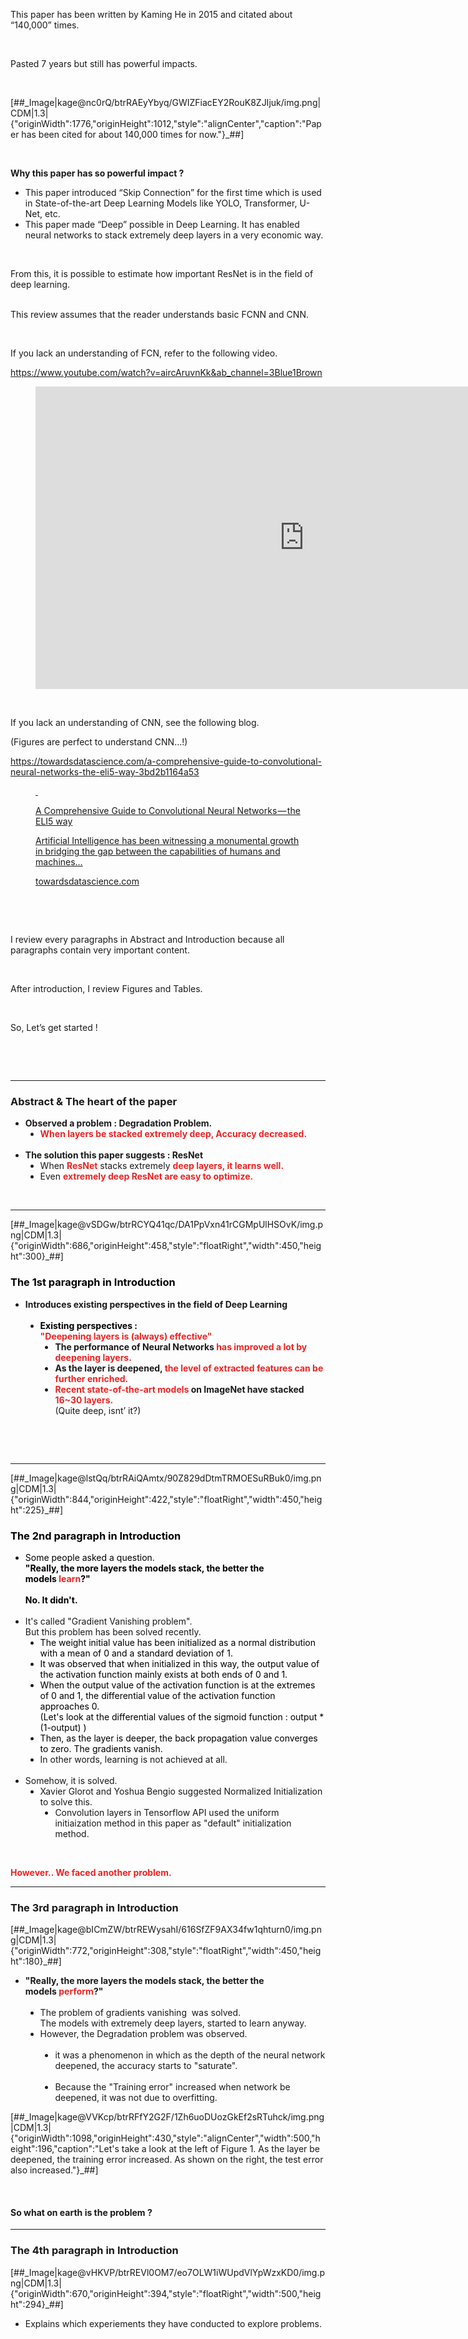 <p data-ke-size="size16">This paper has been written by Kaming He in 2015 and citated about &ldquo;140,000&rdquo; times.</p>
<p data-ke-size="size16">&nbsp;</p>
<p data-ke-size="size16">Pasted 7 years but still has powerful impacts.</p>
<p data-ke-size="size16">&nbsp;</p>
<p>[##_Image|kage@nc0rQ/btrRAEyYbyq/GWIZFiacEY2RouK8ZJIjuk/img.png|CDM|1.3|{"originWidth":1776,"originHeight":1012,"style":"alignCenter","caption":"Paper has been cited for about 140,000 times for now."}_##]</p>
<p data-ke-size="size16">&nbsp;</p>
<p data-ke-size="size16"><b>Why this paper has so powerful impact&nbsp;?</b></p>
<ol style="list-style-type: disc;" data-ke-list-type="disc">
<li>This paper introduced &ldquo;Skip Connection&rdquo; for the first time which is used in State-of-the-art Deep Learning Models like YOLO, Transformer, U-Net, etc.</li>
<li>This paper made &ldquo;Deep&rdquo; possible in Deep Learning. It has enabled neural networks to stack extremely deep layers in a very economic way.</li>
</ol>
<p data-ke-size="size16">&nbsp;</p>
<p data-ke-size="size16">From this, it is possible to estimate how important ResNet is in the field of deep learning.</p>
<p data-ke-size="size16"><br />This review assumes that the reader understands basic FCNN and CNN.</p>
<p data-ke-size="size16">&nbsp;</p>
<p data-ke-size="size16">If you lack an understanding of FCN, refer to the following video.</p>
<p data-ke-size="size16"><a href="https://www.youtube.com/watch?v=aircAruvnKk&amp;ab_channel=3Blue1Brown">https://www.youtube.com/watch?v=aircAruvnKk&amp;ab_channel=3Blue1Brown</a>&nbsp;</p>
<figure data-ke-type="video" data-ke-style="alignCenter" data-video-host="youtube" data-video-url="https://www.youtube.com/watch?v=aircAruvnKk" data-video-thumbnail="https://scrap.kakaocdn.net/dn/LSQeR/hyQmHpoZdS/iwhsxNDl6ZeHWdhINAMJ10/img.jpg?width=1280&amp;height=720&amp;face=0_0_1280_720" data-video-width="860" data-video-height="484" data-video-origin-width="860" data-video-origin-height="484" data-ke-mobilestyle="widthContent"><iframe src="https://www.youtube.com/embed/aircAruvnKk" width="860" height="484" frameborder="0" allowfullscreen="true"></iframe>
<figcaption></figcaption>
</figure>
<p data-ke-size="size16">&nbsp;</p>
<p data-ke-size="size16">If you lack an understanding of CNN, see the following blog.</p>
<p data-ke-size="size16">(Figures are perfect to understand CNN&hellip;!)</p>
<p data-ke-size="size16"><a href="https://towardsdatascience.com/a-comprehensive-guide-to-convolutional-neural-networks-the-eli5-way-3bd2b1164a53">https://towardsdatascience.com/a-comprehensive-guide-to-convolutional-neural-networks-the-eli5-way-3bd2b1164a53</a></p>
<figure id="og_1668941446333" contenteditable="false" data-ke-type="opengraph" data-ke-align="alignCenter" data-og-type="article" data-og-title="A Comprehensive Guide to Convolutional Neural Networks &mdash; the ELI5 way" data-og-description="Artificial Intelligence has been witnessing a monumental growth in bridging the gap between the capabilities of humans and machines&hellip;" data-og-host="towardsdatascience.com" data-og-source-url="https://towardsdatascience.com/a-comprehensive-guide-to-convolutional-neural-networks-the-eli5-way-3bd2b1164a53" data-og-url="https://towardsdatascience.com/a-comprehensive-guide-to-convolutional-neural-networks-the-eli5-way-3bd2b1164a53" data-og-image="https://scrap.kakaocdn.net/dn/YTwJb/hyQnWrIB83/vkrKcLyuXx6qTzTMlcmZFK/img.jpg?width=1200&amp;height=405&amp;face=0_0_1200_405"><a href="https://towardsdatascience.com/a-comprehensive-guide-to-convolutional-neural-networks-the-eli5-way-3bd2b1164a53" data-source-url="https://towardsdatascience.com/a-comprehensive-guide-to-convolutional-neural-networks-the-eli5-way-3bd2b1164a53">
<div class="og-image" style="background-image: url('https://scrap.kakaocdn.net/dn/YTwJb/hyQnWrIB83/vkrKcLyuXx6qTzTMlcmZFK/img.jpg?width=1200&amp;height=405&amp;face=0_0_1200_405');">&nbsp;</div>
<div class="og-text">
<p class="og-title" data-ke-size="size16">A Comprehensive Guide to Convolutional Neural Networks &mdash; the ELI5 way</p>
<p class="og-desc" data-ke-size="size16">Artificial Intelligence has been witnessing a monumental growth in bridging the gap between the capabilities of humans and machines&hellip;</p>
<p class="og-host" data-ke-size="size16">towardsdatascience.com</p>
</div>
</a></figure>
<p data-ke-size="size16">&nbsp;</p>
<p data-ke-size="size16">&nbsp;</p>
<p data-ke-size="size16">I review every paragraphs in Abstract and Introduction because all paragraphs contain very important content.</p>
<p data-ke-size="size16">&nbsp;</p>
<p data-ke-size="size16">After introduction, I review Figures and Tables.</p>
<p data-ke-size="size16">&nbsp;</p>
<p data-ke-size="size16">So, Let&rsquo;s get started&nbsp;!</p>
<p data-ke-size="size16">&nbsp;</p>
<p data-ke-size="size16">&nbsp;</p>
<hr contenteditable="false" data-ke-type="horizontalRule" data-ke-style="style6" />
<h3 data-ke-size="size23"><b>Abstract &amp; The heart of the paper</b></h3>
<ul style="list-style-type: disc;" data-ke-list-type="disc">
<li><b>Observed a problem : Degradation Problem.</b><br />
<ul style="list-style-type: disc;" data-ke-list-type="disc">
<li><span style="color: #ee2323;"><b>When layers be stacked extremely deep, Accuracy decreased.</b></span><br /><br /></li>
</ul>
</li>
<li><b>The solution this paper suggests&nbsp;: ResNet</b><br />
<ul style="list-style-type: disc;" data-ke-list-type="disc">
<li>When <span style="color: #ee2323;"><b>ResNet</b></span> stacks extremely <span style="color: #ee2323;"><b>deep layers, it learns well.</b></span><span style="color: #ff0000;"><br /></span></li>
<li>Even <span style="color: #ee2323;"><b>extremely deep ResNet are easy to optimize.</b></span></li>
</ul>
</li>
</ul>
<ul style="list-style-type: disc;" data-ke-list-type="disc">
<li style="list-style-type: none;">&nbsp;</li>
</ul>
<hr contenteditable="false" data-ke-type="horizontalRule" data-ke-style="style6" />
<p>[##_Image|kage@vSDGw/btrRCYQ41qc/DA1PpVxn41rCGMpUlHSOvK/img.png|CDM|1.3|{"originWidth":686,"originHeight":458,"style":"floatRight","width":450,"height":300}_##]</p>
<h3 data-ke-size="size23"><span style="color: #000000;"><b>The 1st paragraph in Introduction</b></span></h3>
<ul style="list-style-type: disc;" data-ke-list-type="disc">
<li><b>Introduces existing perspectives in the field of Deep Learning<br /><br /></b>
<ul style="list-style-type: disc;" data-ke-list-type="disc">
<li><b><span style="color: #000000;">Existing perspectives :</span></b><span style="color: #ee2323;"><b> <br />"Deepening layers is (always) effective"</b></span>
<ul style="list-style-type: disc;" data-ke-list-type="disc">
<li><b>The performance of Neural Networks <span style="color: #ee2323;">has improved a lot by deepening layers.</span></b></li>
<li><b>As the layer is deepened, <span style="color: #ee2323;">the level of extracted features can be further enriched.</span></b></li>
<li><b><span style="color: #ee2323;">Recent state-of-the-art models</span> on ImageNet have stacked <span style="color: #ee2323;">16~30 layers.</span></b><br />(Quite deep, isnt&rsquo; it?)</li>
</ul>
</li>
</ul>
</li>
</ul>
<p data-ke-size="size16">&nbsp;</p>
<p data-ke-size="size16">&nbsp;</p>
<hr contenteditable="false" data-ke-type="horizontalRule" data-ke-style="style6" />
<p>[##_Image|kage@lstQq/btrRAiQAmtx/90Z829dDtmTRMOESuRBuk0/img.png|CDM|1.3|{"originWidth":844,"originHeight":422,"style":"floatRight","width":450,"height":225}_##]</p>
<h3 data-ke-size="size23"><span style="color: #000000;"><b>The 2nd paragraph in Introduction</b></span></h3>
<ul style="list-style-type: disc;" data-ke-list-type="disc">
<li><span style="background-color: #fdfdfd; color: #000000;">Some people asked a question.<br /><b>"Really, the more layers the models stack, the better the models<span>&nbsp;</span><span style="color: #ee2323;">learn</span>?"<br /></b><br /></span><b><span style="background-color: #fdfdfd; color: #000000;">No. It didn't.<br /><br /></span></b></li>
<li>It's called "Gradient Vanishing problem".<br />But this problem has been solved recently.<br />
<ul style="list-style-type: disc;" data-ke-list-type="disc">
<li><span style="background-color: #fdfdfd; color: #000000;">The weight initial value has been initialized as a normal distribution with a mean of 0 and a standard deviation of 1.</span></li>
<li><span style="background-color: #fdfdfd; color: #000000;">It was observed that when initialized in this way, the output value of the activation function mainly exists at both ends of 0 and 1.</span></li>
<li><span style="background-color: #fdfdfd; color: #000000;">When the output value of the activation function is at the extremes of 0 and 1, the differential value of the activation function approaches 0.</span><br /><span style="background-color: #fdfdfd; color: #000000;">(Let's look at the differential values of the sigmoid function : output * (1-output) )</span></li>
<li><span style="background-color: #fdfdfd; color: #000000;">Then, as the layer is deeper, the back propagation value converges to zero. The gradients vanish.</span></li>
<li>In other words, learning is not achieved at all.<br /><br /></li>
</ul>
</li>
<li>Somehow, it is solved.
<ul style="list-style-type: disc;" data-ke-list-type="disc">
<li>Xavier Glorot and Yoshua Bengio suggested Normalized Initialization to solve this.
<ul style="list-style-type: disc;" data-ke-list-type="disc">
<li>Convolution layers in Tensorflow API used the uniform initiaization method in this paper as "default" initialization method.</li>
</ul>
</li>
</ul>
</li>
</ul>
<p data-ke-size="size16">&nbsp;</p>
<p data-ke-size="size16"><span style="color: #ee2323;"><b>However.. We faced another problem.</b></span></p>
<hr contenteditable="false" data-ke-type="horizontalRule" data-ke-style="style6" />
<h3 data-ke-size="size23"><b>The 3rd paragraph in Introduction</b></h3>
<p>[##_Image|kage@bICmZW/btrREWysahI/616SfZF9AX34fw1qhturn0/img.png|CDM|1.3|{"originWidth":772,"originHeight":308,"style":"floatRight","width":450,"height":180}_##]</p>
<ul style="list-style-type: disc;" data-ke-list-type="disc">
<li><b><b>"Really, the more layers the models stack, the better the models<span>&nbsp;</span><span style="color: #ee2323;">perform</span>?"</b><br /><br /></b>
<ul style="list-style-type: disc;" data-ke-list-type="disc">
<li>The problem of gradients vanishing&nbsp; was solved.<br />The models with extremely deep layers, started to learn anyway.</li>
<li>However, the Degradation problem was observed.<br /><br />
<ul style="list-style-type: disc;" data-ke-list-type="disc">
<li>it was a phenomenon in which as the depth of the neural network deepened, the accuracy starts to "saturate".<br /><br /></li>
<li>Because the "Training error" increased when network be deepened, it was not due to overfitting.</li>
</ul>
</li>
</ul>
</li>
</ul>
<p>[##_Image|kage@VVKcp/btrRFfY2G2F/1Zh6uoDUozGkEf2sRTuhck/img.png|CDM|1.3|{"originWidth":1098,"originHeight":430,"style":"alignCenter","width":500,"height":196,"caption":"Let's take a look at the left of Figure 1. As the layer be deepened, the training error increased. As shown on the right, the test error also increased."}_##]</p>
<p data-ke-size="size16">&nbsp;</p>
<h4 data-ke-size="size20"><b>So what on earth is the problem ?</b></h4>
<hr contenteditable="false" data-ke-type="horizontalRule" data-ke-style="style6" />
<h3 data-ke-size="size23"><b>The 4th paragraph in Introduction</b></h3>
<p>[##_Image|kage@vHKVP/btrREVl0OM7/eo7OLW1iWUpdVlYpWzxKD0/img.png|CDM|1.3|{"originWidth":670,"originHeight":394,"style":"floatRight","width":500,"height":294}_##]</p>
<ul style="list-style-type: disc;" data-ke-list-type="disc">
<li>Explains which experiements they have conducted to explore problems.<br /><br /></li>
</ul>
<p data-ke-size="size16">&nbsp;</p>
<p data-ke-size="size16">&nbsp;</p>
<p data-ke-size="size16">&nbsp;</p>
<p data-ke-size="size16">&nbsp;</p>
<p data-ke-size="size16">&nbsp;</p>
<p data-ke-size="size16">&nbsp;</p>
<p data-ke-size="size16">&nbsp;</p>
<p data-ke-size="size16">&nbsp;</p>
<p>[##_Image|kage@bDcdLw/btrRGwTMdae/cUr66vjT6t3ie59tIBU4vK/img.png|CDM|1.3|{"originWidth":816,"originHeight":126,"style":"alignCenter","caption":"Source : https://developer.nvidia.com/discover/artificial-neural-network"}_##]</p>
<p data-ke-size="size16">&nbsp;</p>
<p data-ke-size="size16"><b>Suppose there are two FCNNs</b> that have learned that the figure shown in the above is <b>"Sara"</b>.</p>
<p data-ke-size="size16"><b>One of them has learned Sara</b> image with the following architecture.&nbsp;</p>
<p data-ke-size="size16">&nbsp;</p>
<p>[##_Image|kage@bCzDKo/btrRCZPVSZX/gKiT9kY9HKv4Vg6eeRgSi0/img.png|CDM|1.3|{"originWidth":1804,"originHeight":464,"style":"alignCenter","caption":"Draw neural network on https://alexlenail.me/NN-SVG/index.html"}_##]</p>
<p data-ke-size="size16">&nbsp;</p>
<p data-ke-size="size16"><span style="background-color: #fdfdfd; color: #000000;">Then, <b>copy the <span style="color: #ee2323;">learned</span> neural network and add some layers</b> to the top (near output layer) .</span></p>
<p data-ke-size="size16">&nbsp;</p>
<p data-ke-size="size16">&nbsp;</p>
<p>[##_Image|kage@bGxy2N/btrRDUHN7XF/3XZgt92bKHvtxbNbpdsnUK/img.png|CDM|1.3|{"originWidth":1852,"originHeight":467,"style":"alignCenter","caption":"Draw neural network on https://alexlenail.me/NN-SVG/index.html"}_##]</p>
<p data-ke-size="size16">&nbsp;</p>
<p data-ke-size="size16">Ideally, it would be nice if each added layer works as identity mapping.<br />(Identity mapping : A layer that should approximate Identity Function.)</p>
<p data-ke-size="size16">&nbsp;</p>
<p data-ke-size="size16">In other words, <b><span style="color: #ee2323;"><span style="color: #000000;">it would be very nice if</span> each added layer was optimized as a layer that approximates the identity function.</span></b></p>
<p data-ke-size="size16">(Identity function is a function that print out inputs as an output.)</p>
<p data-ke-size="size16">&nbsp;</p>
<p data-ke-size="size16"><b>If so, this "Deeper" neural network will still be able to correctly infer Sara.</b></p>
<p data-ke-size="size16">&nbsp;</p>
<p data-ke-size="size16">If the added layers successfully approximated the identity function,</p>
<p data-ke-size="size16">The <b><span style="color: #ee2323;">"Deeper"</span> neural network should perform <span style="color: #ee2323;">better, or at least</span>&nbsp;simillar than the "Shallower"</b> neural network.</p>
<p data-ke-size="size16">&nbsp;</p>
<p data-ke-size="size16">However, <b>the results showed "Deeper" network performed worse.</b></p>
<p data-ke-size="size16">&nbsp;</p>
<p>[##_Image|kage@VVKcp/btrRFfY2G2F/1Zh6uoDUozGkEf2sRTuhck/img.png|CDM|1.3|{"originWidth":1098,"originHeight":430,"style":"alignCenter","width":500,"height":196,"caption":"Let's take a look at the left of Figure 1. As the layer be deepened, the training error increased. As shown on the right, the test error also increased."}_##]</p>
<p data-ke-size="size16">&nbsp;</p>
<p data-ke-size="size16"><span style="background-color: #fdfdfd; color: #000000;">Therefore, this is a problem with the difficulty of optimization of deep neural networks.</span></p>
<p data-ke-size="size16"><b><span style="background-color: #fdfdfd; color: #000000;">It is a very fundamental problem.</span></b><br /><span style="background-color: #fdfdfd; color: #000000;">It's not just a matter of overfitting.</span></p>
<p data-ke-size="size16">&nbsp;</p>
<p data-ke-size="size16"><span style="background-color: #fdfdfd; color: #000000;">(In fact, it is not easy for neural network layers to approximate the Identity Function.</span><br /><br /><span style="background-color: #fdfdfd; color: #000000;">Perhaps, the added layers might approximate Zero Function rather than the identity function.</span><br /><br /><span style="background-color: #fdfdfd; color: #000000;">This is because, I<span style="background-color: #fdfdfd; color: #000000;">n the first place,</span><span>&nbsp;</span>the weights flowing through the deep neural network have the property of approaching "0".)</span><br /><br /><br /><span style="background-color: #fdfdfd; color: #000000;">So, how can we reduce the difficulty of optimization?</span></p>
<p data-ke-size="size16">&nbsp;</p>
<hr contenteditable="false" data-ke-type="horizontalRule" data-ke-style="style6" />
<p data-ke-size="size16">&nbsp;</p>
<h3 data-ke-size="size23"><b>The 5th paragraph in Introduction</b></h3>
<p>[##_Image|kage@bLvM2E/btrRDVT6HZ7/j0uK6LKoe4D2y9FUp6T8B0/img.png|CDM|1.3|{"originWidth":616,"originHeight":396,"style":"floatRight","width":450,"height":289}_##]</p>
<ul style="list-style-type: disc;" data-ke-list-type="disc">
<li><span style="background-color: #fdfdfd; color: #000000;">Suggest ways to reduce the difficulty of optimization</span><br />
<ul style="list-style-type: disc;" data-ke-list-type="disc">
<li>Residual Mapping</li>
</ul>
</li>
</ul>
<p data-ke-size="size16">&nbsp;</p>
<p data-ke-size="size16">&nbsp;</p>
<p data-ke-size="size16">&nbsp;</p>
<p data-ke-size="size16">&nbsp;</p>
<p data-ke-size="size16">&nbsp;</p>
<p data-ke-size="size16">&nbsp;</p>
<p data-ke-size="size16">&nbsp;</p>
<p data-ke-size="size16">&nbsp;</p>
<p data-ke-size="size16">&nbsp;</p>
<h3 data-ke-size="size23"><b>The 6th paragraph In Introduction</b></h3>
<p>[##_Image|kage@4a8P3/btrRGkMEn6N/cM3f4YCkGprjbebX7gl6a0/img.png|CDM|1.3|{"originWidth":578,"originHeight":312,"style":"floatRight","width":450,"height":243}_##]</p>
<p data-ke-size="size16">&nbsp;</p>
<ul style="list-style-type: disc;" data-ke-list-type="disc">
<li>Explains Shorcut Connections</li>
</ul>
<p data-ke-size="size16">&nbsp;</p>
<p data-ke-size="size16">&nbsp;</p>
<p data-ke-size="size16">&nbsp;</p>
<p data-ke-size="size16">&nbsp;</p>
<p data-ke-size="size16">&nbsp;</p>
<p data-ke-size="size16">&nbsp;</p>
<p data-ke-size="size16">&nbsp;</p>
<p data-ke-size="size16">&nbsp;</p>
<p data-ke-size="size16">Befor we get into the heart of this paper,<span>&nbsp;</span><b><span style="background-color: #fdfdfd; color: #000000;">There is something to point out.</span></b></p>
<p data-ke-size="size16"><span style="background-color: #fdfdfd; color: #000000;">It's the definition of a <b>function</b>.</span></p>
<p data-ke-size="size16">&nbsp;</p>
<p data-ke-size="size16">Function is an expression, rule, or law that defines a relationship between one variable and another variable.</p>
<p data-ke-size="size16">For a certain input, function must print output in a consistent way.</p>
<p data-ke-size="size16">&nbsp;</p>
<p>[##_Image|kage@s0ztW/btrRDYQMLl0/2shuVPMx3x2wodv3Pi2w6k/img.png|CDM|1.3|{"originWidth":340,"originHeight":306,"style":"alignCenter"}_##]</p>
<p data-ke-size="size16">&nbsp;</p>
<p data-ke-size="size16"><span style="background-color: #fdfdfd; color: #000000;">Let's look at the picture above.</span></p>
<p data-ke-size="size16"><span style="background-color: #fdfdfd; color: #000000;">There is a function H that print Output H(x) for Input X.</span></p>
<p data-ke-size="size16"><span style="background-color: #fdfdfd; color: #000000;">If the output of this function "H(x)" is equal to "x", then we can say the function H is the Identity Function.</span></p>
<p data-ke-size="size16">&nbsp;</p>
<p data-ke-size="size16"><b>"Approximating<span style="color: #ee2323;"> Identity function</span>"</b> is equal to <b>"Approximating <span style="color: #ee2323;">the function H that makes H(x) = x.</span>"</b></p>
<p data-ke-size="size16"><span style="background-color: #fdfdfd; color: #000000;">The problem is that, as mentioned above, it is not easy for neural network layers to approximate the Identity Function.</span></p>
<p data-ke-size="size16">&nbsp;</p>
<p data-ke-size="size16"><span style="background-color: #fdfdfd; color: #000000;">But what if we could learn H(x) - x instead of H?</span></p>
<p data-ke-size="size16"><span style="background-color: #fdfdfd; color: #000000;">(Let's H(x) - x = F(x) ).</span></p>
<p data-ke-size="size16">&nbsp;</p>
<p data-ke-size="size16"><span style="background-color: #fdfdfd; color: #000000;">Instead of learning "Ideal" H(x), The models learn "the gap between ideal and reality" H(x)-x, Residual.</span></p>
<div id="txtTarget"><span>Let's change Figure 2 a little by referring to the picture above.</span></div>
<p>[##_Image|kage@dTK9Z2/btrRGmwTwXV/r6PBTW3ynIsqlpdiKV5gtK/img.png|CDM|1.3|{"originWidth":1444,"originHeight":536,"style":"alignCenter","caption":"Ccovered the picture in Figure 2 with a blue box. That blue box represents the function H."}_##]</p>
<p data-ke-size="size16">&nbsp;</p>
<p data-ke-size="size16"><span style="background-color: #fdfdfd; color: #000000;">The function H in that blue box will represent F(x) + x.</span><br /><br /><span style="background-color: #fdfdfd; color: #000000;">Let's remove the blue box.</span></p>
<p data-ke-size="size16">&nbsp;</p>
<p>[##_Image|kage@xxurB/btrRBfTuSpB/hAEr8BaBOtEA8Plkx15oK1/img.png|CDM|1.3|{"originWidth":1162,"originHeight":465,"style":"alignCenter","caption":"H(x) = 2 weight layers + Shortcut Connections"}_##]</p>
<p data-ke-size="size16">&nbsp;</p>
<p data-ke-size="size16"><span style="background-color: #fdfdfd; color: #000000;">The <b>function F</b> consists of <b>"Convolution operation - ReLu activation function operation - Convolution operation".</b></span><br /><br /><span style="background-color: #fdfdfd; color: #000000;">The <b>function H</b> consists of <b>"Convolution operation - ReLu activation function operation - Convolution operation - <span style="color: #ee2323;">An o<span style="background-color: #fdfdfd;">peration of adding Input x to F(x)</span></span>".</b></span></p>
<p data-ke-size="size16">&nbsp;</p>
<p data-ke-size="size16"><span style="background-color: #fdfdfd; color: #000000;">In this case, <span style="color: #ee2323;"><b>"an operation of adding Input x to F(x)"</b></span> is just a <b><span style="color: #ee2323;">"command"</span></b> <b>in which a parameter to be learned does not exist.</b></span></p>
<p data-ke-size="size16"><br /><b><span style="background-color: #fdfdfd; color: #000000;">It's just a "command" to add Input x.</span></b></p>
<p data-ke-size="size16">&nbsp;</p>
<p data-ke-size="size16"><b><span style="background-color: #fdfdfd; color: #000000;">This can achieve three.</span></b></p>
<p data-ke-size="size16">&nbsp;</p>
<p data-ke-size="size16"><span style="background-color: #fdfdfd; color: #000000;"><b>1.</b><span>&nbsp;</span>When updating parameters, we learn function F, not function H.</span><br /><br /><span style="background-color: #fdfdfd; color: #000000;">This is because, at "H = F(x)<span>&nbsp;</span><span style="color: #ee2323;">+ x<span style="color: #000000;">"</span></span>,<span> "</span><span style="color: #ee2323;">+ x<span style="color: #000000;">"</span></span><span>&nbsp;</span>has no parameter to learn.</span><br /><br /><span style="background-color: #fdfdfd; color: #000000;">The function F = H - x.</span><br /><br /><span style="background-color: #fdfdfd; color: #000000;"><b>Without additional parameters to be learned, Residual,</b><span>&nbsp;</span>the gap between ideal and reality,<span>&nbsp;</span><b>is learned.</b></span></p>
<p data-ke-size="size16">&nbsp;</p>
<p data-ke-size="size16"><b>2.<span>&nbsp;</span></b><span style="background-color: #fdfdfd; color: #000000;">It becomes easier for function H to approximate the Identity Function.</span><br /><span style="background-color: #fdfdfd; color: #000000;">Since the function H = F(x) + x, if F(x) becomes 0, then H = 0 + x = x and H(x) = x.</span></p>
<p data-ke-size="size16"><span style="background-color: #fdfdfd; color: #000000;">That is, <b>if</b> function <b>F approximates Zero Function,</b> function <b>H become Identity Function.</b></span></p>
<p data-ke-size="size16">&nbsp;</p>
<p data-ke-size="size16"><span style="background-color: #fdfdfd; color: #000000;">It is relatively easy to approximate the Zero Function because all the necessary parameters need to be zero.</span><br /><span style="background-color: #fdfdfd; color: #000000;">(Same whether it's FCNN or CNN. All operations only consists of multiplying and adding.)</span></p>
<p data-ke-size="size16">&nbsp;</p>
<p data-ke-size="size16"><span style="background-color: #fdfdfd; color: #000000;">In addition, Zero Function is easy to approximate because the weights flowing through the deep neural network have the property of approaching zero.</span></p>
<p data-ke-size="size16">&nbsp;</p>
<p data-ke-size="size16"><b>3.</b><span>&nbsp;</span>Because t<span style="background-color: #fdfdfd; color: #000000;">here are no additional parameters to learn,</span><br /><span style="background-color: #fdfdfd; color: #000000;">A fair comparison between</span><br /><b><span style="background-color: #fdfdfd; color: #000000;">"Plain Networks" without Residual Connections</span></b><br /><b><span style="background-color: #fdfdfd; color: #000000;">"Residual Networks" with Residual Connections</span></b><br /><span style="background-color: #fdfdfd; color: #000000;">can be made.</span></p>
<p data-ke-size="size16">&nbsp;</p>
<p data-ke-size="size16">&nbsp;</p>
<hr contenteditable="false" data-ke-type="horizontalRule" data-ke-style="style6" />
<h3 data-ke-size="size23"><b>The 7th ~ 9th paragraph in Introduction</b></h3>
<p>[##_Image|kage@P7Hqt/btrRGwTMdlH/IcQ9akbNiYF0GyismkkuG0/img.png|CDM|1.3|{"originWidth":606,"originHeight":816,"style":"floatRight","width":450,"height":606}_##]</p>
<p data-ke-size="size16">&nbsp;</p>
<p data-ke-size="size16">The results of experiements with ResNet are summarized.</p>
<ul style="list-style-type: disc;" data-ke-list-type="disc">
<li><span style="color: #ee2323;">With ResNet, even when the depth was extremely increased, it was easy to optimize.&nbsp;</span>
<ul style="list-style-type: disc;" data-ke-list-type="disc">
<li>Remember? Deeper plain net increased training error unexpectedly.<span style="font-family: -apple-system, BlinkMacSystemFont, 'Helvetica Neue', 'Apple SD Gothic Neo', Arial, sans-serif; letter-spacing: 0px; color: #000000;"><br /></span></li>
</ul>
</li>
<li>
<div><span style="color: #ff0000;">The deeper the depth, The higher the accuracy.</span></div>
<ul style="list-style-type: disc;" data-ke-list-type="disc">
<li>
<div><span style="color: #000000;">ResNet has recorded the best accuracy among the state-of-the-art networks.</span><span style="color: #000000;"><br /><br /></span></div>
</li>
</ul>
</li>
<li>
<div><span style="color: #000000;">The results of experiements be consistent whether it's on ImageNet dataset or CIFAR-10 dataset.</span></div>
<ul style="list-style-type: disc;" data-ke-list-type="disc">
<li>
<div><span style="color: #000000;">This result is not only for a certain dataset.<br /><br /></span></div>
</li>
</ul>
</li>
<li>
<div><span style="color: #000000;"><span style="background-color: #fdfdfd; color: #000000;">With 152 layers of incredible depth, ResNet is the highest ever, but fewer parameters to learn than<span>&nbsp;</span></span>VGG net.</span></div>
<ul style="list-style-type: disc;" data-ke-list-type="disc">
<li>
<div><span style="color: #000000;">Thans to Shortcut Connections</span><span style="color: #000000;"><br /><br /></span></div>
</li>
</ul>
</li>
<li>
<div><span style="color: #000000;">ResNet</span><span style="color: #000000;"><span>&nbsp;</span>has won the following competitions.</span></div>
<ul style="list-style-type: disc;" data-ke-list-type="disc">
<li>
<div><span style="color: #000000;">ImageNet detection in ILSVRC 2015</span></div>
</li>
<li>
<div><span style="color: #000000;">ImageNet localization in ILSVRC 2015</span></div>
</li>
<li>
<div><span style="color: #000000;">COCO detection in COCO 2015</span></div>
</li>
<li>
<div><span style="color: #000000;">COCO segmentation in COCO 2015</span></div>
</li>
</ul>
</li>
</ul>
<p data-ke-size="size16">&nbsp;</p>
<p data-ke-size="size16">&nbsp;</p>
<p data-ke-size="size16">Let's look into details in Figures and Tables.</p>
<hr contenteditable="false" data-ke-type="horizontalRule" data-ke-style="style6" />
<h3 data-ke-size="size23"><b>Figure 3</b></h3>
<p data-ke-size="size16">&nbsp;</p>
<p data-ke-size="size16"><span style="background-color: #fdfdfd; color: #000000;"><b>Figure 3</b> visualizes t<b>he network architectures</b> used in the experiment at a glance <b>with VGG-19.</b></span></p>
<p>[##_Image|kage@wiXUn/btrRBMDlTiB/zCUgu79W4p1lLLp1YkRHr0/img.png|CDM|1.3|{"originWidth":690,"originHeight":1042,"style":"floatRight","width":550,"height":831}_##]</p>
<ul style="list-style-type: disc;" data-ke-list-type="disc">
<li><span style="color: #ff0000; font-family: -apple-system, BlinkMacSystemFont, 'Helvetica Neue', 'Apple SD Gothic Neo', Arial, sans-serif; letter-spacing: 0px;">Plain Network</span>
<ul style="list-style-type: disc;" data-ke-list-type="disc">
<li><span style="color: #000000;"><span style="background-color: #fdfdfd; color: #000000;">If the feature map size has been halved,<br /></span><span style="background-color: #fdfdfd; color: #000000;">The number of filters should be doubled to preserve the "time complexity" of each layer.</span>&nbsp;<br />(Inspired by VGG philosophy)<br /><br /></span><span style="color: #a6a6a6; font-family: -apple-system, BlinkMacSystemFont, 'Helvetica Neue', 'Apple SD Gothic Neo', Arial, sans-serif; letter-spacing: 0px;">The time complexity of an algorithm is the number of basic operations, such as multiplications and summations, that the algorithm performs.</span></li>
</ul>
</li>
</ul>
<div><span style="color: #a6a6a6;">&nbsp;</span></div>
<ul style="list-style-type: disc;" data-ke-list-type="disc">
<li><span style="color: #ff0000;">Residual Network<span>&nbsp;</span></span><span style="color: #000000;">= Plain Network +<span>&nbsp;</span></span><span style="color: #0070c0;">Shortcuts</span>
<ul style="list-style-type: disc;" data-ke-list-type="disc">
<li>Dimension Staying Shortcuts : Identity Shortcuts</li>
<li>Dimension Increasing Shortcuts
<ul style="list-style-type: disc;" data-ke-list-type="disc">
<li>When convolve with stride of 2, <span style="color: #000000;">Height<span> and</span></span><span style="color: #000000;"><span>&nbsp;</span></span><span style="color: #000000;">Width<span> decreased</span></span><span style="color: #000000;">,<br />Channel<span> numbers increased.</span></span><span style="color: #000000;"><br /><br /></span></li>
<li><span style="color: #000000;">For operations of </span><span style="color: #000000;">F(x) + x, <br />F(x) and x should have same dimensions.</span><span style="color: #000000;"><br /></span>&rarr;<span> Adjust the dimensions to be identical.</span><span style="color: #000000;"><br /><br /></span>
<ul style="list-style-type: disc;" data-ke-list-type="disc">
<li>Zero padding shortcuts</li>
<li>Projection shortcuts</li>
</ul>
</li>
</ul>
</li>
</ul>
</li>
</ul>
<p data-ke-size="size16">&nbsp;</p>
<p data-ke-size="size16">&nbsp;</p>
<p data-ke-size="size16">&nbsp;</p>
<p data-ke-size="size16">&nbsp;</p>
<p data-ke-size="size16">&nbsp;</p>
<p data-ke-size="size16">&nbsp;</p>
<p data-ke-size="size16">&nbsp;</p>
<p data-ke-size="size16">&nbsp;</p>
<hr contenteditable="false" data-ke-type="horizontalRule" data-ke-style="style6" />
<h3 data-ke-size="size23"><b>Table 1</b></h3>
<p data-ke-size="size16">&nbsp;</p>
<p data-ke-size="size16"><span style="background-color: #fdfdfd; color: #000000;"><b>Table 1</b> summarizes the <b>architectures</b> of ResNet models used in experiments on ImageNet Dataset <b>according to layer depth.</b></span></p>
<p>[##_Image|kage@brUTVV/btrREWd9nYm/5vcbWpcOXGsKwWbU5kCGfK/img.png|CDM|1.3|{"originWidth":944,"originHeight":412,"style":"alignCenter","caption":"Table 1. Architectures for ImageNet. Building blocks are shown in brackets (see also Fig. 5), with the numbers of blocks stacked. Downsampling is performed by conv3 1, conv4 1, and conv5 1 with a stride of 2."}_##]</p>
<p data-ke-size="size16">&nbsp;</p>
<p data-ke-size="size16">&nbsp;</p>
<p data-ke-size="size16">When entering every convX_x layer, dimension be downsampled by stride 2 convolution.</p>
<p data-ke-size="size16">(Refer to the architecture of the 34-layer residual in Figure 3.)</p>
<p data-ke-size="size16">&nbsp;</p>
<p data-ke-size="size16"><span style="background-color: #fdfdfd; color: #000000;">However, if you look closely at Table 1, there is something strange.</span><br /><br /><span style="background-color: #fdfdfd; color: #000000;">Whether conv2_x or conv3_x, output size is maintained in the convolution operation.</span><br /><br /><span style="background-color: #fdfdfd; color: #000000;">Looking at the Pytorch source code, as expected, there was an appropriate number of padding per convolution layer.</span></p>
<p>[##_Image|kage@s4MIq/btrRA9yHl9S/L6e29FEVni4UmGMyVP0f90/img.png|CDM|1.3|{"originWidth":614,"originHeight":298,"style":"alignCenter","caption":"looking into the source code of ResNet in Pytorch, padding is performed once in 3x3 convolution within a block."}_##]</p>
<p data-ke-size="size16">&nbsp;</p>
<p data-ke-size="size16">Modified Table 1 with padding times information.</p>
<p data-ke-size="size16">&nbsp;</p>
<p>[##_Image|kage@dsGCtZ/btrREV7zrbr/Nk0cu2Y4ih1q3bfLjECNr0/img.png|CDM|1.3|{"originWidth":688,"originHeight":315,"style":"alignCenter","caption":"Modified Table 1 with padding times information."}_##]</p>
<p data-ke-size="size16">&nbsp;</p>
<p data-ke-size="size16">&nbsp;</p>
<hr contenteditable="false" data-ke-type="horizontalRule" data-ke-style="style6" />
<h3 data-ke-size="size23"><b>Table 2</b></h3>
<p data-ke-size="size16">&nbsp;</p>
<p data-ke-size="size16"><b>Table 2</b><span> summarizes <b>validation error</b> after learning </span><b>ImageNet 2012 Classification Dataset.</b></p>
<p>[##_Image|kage@Fb81V/btrRCZbuMcr/Q5zr8fHXQShfS896SriFTk/img.png|CDM|1.3|{"originWidth":499,"originHeight":251,"style":"floatRight"}_##]</p>
<ul style="list-style-type: disc;" data-ke-list-type="disc">
<li>ImageNet 2012 Classification Dataset
<ul style="list-style-type: disc;" data-ke-list-type="disc">
<li>1,000 classes</li>
<li>128 millions Training set</li>
<li>5 millions Validation set<br /><br /></li>
</ul>
</li>
</ul>
<p data-ke-size="size16">&nbsp;</p>
<ul style="list-style-type: disc;" data-ke-list-type="disc">
<li><b>Results</b>
<ul style="list-style-type: disc;" data-ke-list-type="disc">
<li><b>the deeper the Plain net,</b><span> the higher the error</span></li>
<li><b>the deeper the ResNet, the lower the error</b></li>
</ul>
</li>
</ul>
<h3 data-ke-size="size23">&nbsp;</h3>
<h3 data-ke-size="size23"><b>Figure 4</b></h3>
<p data-ke-size="size16">&nbsp;</p>
<p data-ke-size="size16"><b>Figure 4</b><span> visualizes error transitional curve on </span><b>ImageNet 2012 Classification Dataset.</b></p>
<p data-ke-size="size16">&nbsp;</p>
<p>[##_Image|kage@b3jP52/btrRGlLvoEK/HEA8nnklkQW6kKKTVUlhq0/img.png|CDM|1.3|{"originWidth":1251,"originHeight":416,"style":"alignCenter","caption":"Figure 4. Training on ImageNet. Thin curves denote training error, and bold curves denote validation error of the center crops. Left: plain networks of 18 and 34 layers. Right: ResNets of 18 and 34 layers. In this plot, the residual networks have no extra parameter compared to their plain counterparts."}_##]</p>
<p data-ke-size="size16">&nbsp;</p>
<ul style="list-style-type: disc;" data-ke-list-type="disc">
<li>The authors suggests that the error increase when deepening the Plain net is not due to gradients vanishing.<br /><br />
<ul style="list-style-type: disc;" data-ke-list-type="disc">
<li>Already applied methods which have solved gradients vanishing.</li>
<li>If it is due to gradients vanishing, learning should not have been achieved.<br />
<ul style="list-style-type: disc;" data-ke-list-type="disc">
<li>But as you see, Plain-34 has competitive accuracy.</li>
<li>It means, learning is being achieved to some degree.</li>
</ul>
</li>
</ul>
</li>
</ul>
<p data-ke-size="size16">&nbsp;</p>
<p data-ke-size="size16">&nbsp;</p>
<p data-ke-size="size16">&nbsp;</p>
<p data-ke-size="size16">Let's summarize Table 2 and Figure 4.</p>
<p data-ke-size="size16">&nbsp;</p>
<p data-ke-size="size16">&nbsp;</p>
<p>[##_Image|kage@bKRaR5/btrRACVEdGx/G2rhyKAWL0jzR4inyb0os0/img.png|CDM|1.3|{"originWidth":1368,"originHeight":367,"style":"alignCenter"}_##]</p>
<p data-ke-size="size16">&nbsp;</p>
<p data-ke-size="size16">&nbsp;</p>
<ul style="list-style-type: disc;" data-ke-list-type="disc">
<li><b>Degradation problem</b><span> can be solved with</span><span>&nbsp;</span><b>Residual Learning</b>.
<ul style="list-style-type: disc;" data-ke-list-type="disc">
<li><b>When ResNet<span style="color: #000000;"><span> be deepened</span></span></b><span style="color: #000000;">,<span>&nbsp;</span><b>Training error<span> and </span></b></span><b><span style="color: #000000;">Validation error<span> decreased.</span></span></b><span style="color: #000000;"><br /><br /></span></li>
</ul>
</li>
<li><b>Verified effects of Residual Learning in Deep&nbsp;<span style="color: #000000;">Neural Networks.</span></b>
<ul style="list-style-type: disc;" data-ke-list-type="disc">
<li><b><span style="color: #000000;">ResNet-34 decreased</span><span style="color: #000000;"><span>&nbsp;</span></span><span style="color: #000000;">error</span><span style="color: #000000;"><span>&nbsp;</span></span><span style="color: #000000;">3.5% compared to Plain-34</span></b><span style="color: #000000;"><br /><br /></span></li>
</ul>
</li>
<li><b><span style="color: #000000;"><span style="color: #000000;">ResNet optimize much faster than Plain net.</span></span></b>
<ul style="list-style-type: disc;" data-ke-list-type="disc">
<li><span style="color: #000000;">If Neural Network is not very deep, Plain net performs quite good.</span><span style="color: #000000;"> (</span><span style="color: #000000;">27.94</span><span style="color: #000000;"><span>&nbsp;</span>vs 27.88)</span></li>
<li><span>But you should still use </span><b><span style="color: #000000;">ResNet</span><span style="color: #000000;">. It optimizes very fast.&nbsp;</span></b></li>
</ul>
</li>
</ul>
<p data-ke-size="size16">&nbsp;</p>
<hr contenteditable="false" data-ke-type="horizontalRule" data-ke-style="style6" />
<h3 data-ke-size="size23"><b>Table 3 ~ 5</b></h3>
<p data-ke-size="size16">&nbsp;</p>
<p data-ke-size="size16">With dimension increasing shortcut connections,</p>
<p data-ke-size="size16">Used 2 methods to make the dimensions be same.(Refer to Figure 3 explanation)</p>
<p>[##_Image|kage@nLcGl/btrRAhRDHVT/cZMVbcFKfjEUIpykMtBkeK/img.png|CDM|1.3|{"originWidth":794,"originHeight":1051,"style":"floatRight","width":450,"height":596}_##]</p>
<p data-ke-size="size16">&nbsp;</p>
<ul style="list-style-type: disc;" data-ke-list-type="disc">
<li>Zero padding shortcuts : Add channels which have "0" values.
<ul style="list-style-type: disc;" data-ke-list-type="disc">
<li>No parameters to be learned.<br /><br /></li>
</ul>
</li>
<li>Projection shortcuts : 1x1 convolution for doubling filter numbers&nbsp;
<ul style="list-style-type: disc;" data-ke-list-type="disc">
<li>There are parameters to be learned.</li>
</ul>
</li>
</ul>
<p data-ke-size="size16">&nbsp;</p>
<p data-ke-size="size16">&nbsp;</p>
<p data-ke-size="size16">&nbsp;</p>
<p data-ke-size="size16">&nbsp;</p>
<p data-ke-size="size16">&nbsp;</p>
<p data-ke-size="size16">&nbsp;</p>
<p data-ke-size="size16">&nbsp;</p>
<p data-ke-size="size16">&nbsp;</p>
<p data-ke-size="size16">&nbsp;</p>
<p data-ke-size="size16">&nbsp;</p>
<p data-ke-size="size16">&nbsp;</p>
<p data-ke-size="size16">&nbsp;</p>
<p data-ke-size="size16"><b>Table 3</b><span> summarized validation errors with the above two methods in various combinations on</span><span>&nbsp;</span><b>Dimension Increasing Shortcuts and Dimension Staying Shortcuts.</b></p>
<p data-ke-size="size16">&nbsp;</p>
<hr contenteditable="false" data-ke-type="horizontalRule" data-ke-style="style7" />
<p data-ke-size="size16">Let's look into the<b> middle part of Table 3.</b></p>
<p data-ke-size="size16">Compared Plain net and ResNet-34 with A/B/C options.</p>
<p>[##_Image|kage@dGBuyC/btrRAMqhWAT/KTeLnXrtd5xwCKcCKoSdek/img.png|CDM|1.3|{"originWidth":604,"originHeight":440,"style":"alignCenter"}_##]</p>
<p data-ke-size="size16">&nbsp;</p>
<ul style="list-style-type: disc;" data-ke-list-type="disc">
<li><b>Option<span>&nbsp;</span><span style="color: #ee2323;">A</span></b>
<ul style="list-style-type: disc;" data-ke-list-type="disc">
<li>Dimension<span>&nbsp;</span><span style="color: #000000;">Increasing</span><span style="color: #000000;"><span>&nbsp;</span>Shortcuts :<span> use </span></span><span style="color: #000000;">Zero padding</span><span style="color: #000000;"><span>&nbsp;</span>shortcuts</span></li>
<li>Dimension<span>&nbsp;</span><span style="color: #000000;">Staying</span><span style="color: #000000;"><span>&nbsp;</span>Shortcuts : use<span>&nbsp;</span></span><span style="color: #000000;">Identity shortcuts</span></li>
<li>&rarr; All <span style="color: #000000;">shortcuts<span> have no parameters to be learned.</span></span><span style="color: #000000;"><br /><br /></span></li>
</ul>
</li>
<li><b>Option<span>&nbsp;</span><span style="color: #ee2323;">B</span></b>
<ul style="list-style-type: disc;" data-ke-list-type="disc">
<li>Dimension<span>&nbsp;</span><span style="color: #000000;">Increasing</span><span style="color: #000000;"><span>&nbsp;</span>Shortcuts :<span> use </span></span><span style="color: #000000;">projection shortcuts</span></li>
<li>Dimension<span>&nbsp;</span><span style="color: #000000;">Staying</span><span style="color: #000000;"><span>&nbsp;</span>Shortcuts :<span> use </span></span><span style="color: #000000;">Identity shortcuts</span></li>
<li>&rarr;<span>&nbsp;</span><span style="color: #000000;">Dimension Increasing Shortcuts introduce parameters to be learned.</span><span style="color: #000000;"><br /><br /></span></li>
</ul>
</li>
<li><b>Option<span>&nbsp;</span><span style="color: #ee2323;">C</span></b>
<ul style="list-style-type: disc;" data-ke-list-type="disc">
<li>Dimension<span>&nbsp;</span><span style="color: #000000;">Increasing</span><span style="color: #000000;"><span>&nbsp;</span>Shortcuts :<span> use </span></span><span style="color: #000000;">projection shortcuts</span></li>
<li>Dimension<span>&nbsp;</span><span style="color: #000000;">Staying</span><span style="color: #000000;"><span>&nbsp;</span>Shortcuts :<span> use </span></span><span style="color: #000000;">projection shortcuts</span></li>
<li>&rarr; All<span>&nbsp;</span><span style="color: #000000;">Shortcuts<span> introduce parameters to be learned.</span></span></li>
</ul>
</li>
</ul>
<p data-ke-size="size16">&nbsp;</p>
<p data-ke-size="size18"><b><b>summarize </b>the middle part of Table 3 :</b></p>
<ul style="list-style-type: disc;" data-ke-list-type="disc">
<li><b>With any options, Better performance than plain-34.</b></li>
<li>With B<span> option is better than with </span><span style="color: #000000;"><span>&nbsp;</span></span><span style="color: #000000;">A.</span><span style="color: #000000;"><br /></span><b>Because, with option A,<span style="color: #000000;"><span>&nbsp;</span></span><span style="color: #000000;">residual learning<span> isn't achieved in <b>zero padded channels.</b></span></span></b><span style="color: #000000;"><br /></span></li>
<li><span style="color: #000000;">Insignificant differences between A/B/C<span style="color: #000000;">&nbsp;</span></span><span style="color: #000000;">&rarr;<span> </span></span><span style="color: #ee2323;"><b>Projection shortcuts are not essential to solve degradation problem.</b></span><span style="color: #000000;"><br /></span></li>
<li><b>Used economic option B in the left experiments.</b></li>
</ul>
<p data-ke-size="size16">&nbsp;</p>
<hr contenteditable="false" data-ke-type="horizontalRule" data-ke-style="style7" />
<p data-ke-size="size16"><span style="color: #000000;">Let's look into <b>the bottom of Table 3.</b></span></p>
<p data-ke-size="size16">&nbsp;</p>
<p>[##_Image|kage@CXrlt/btrRAhqwSBv/JiSy0DkBUD3BuHHP2Rnsm0/img.png|CDM|1.3|{"originWidth":604,"originHeight":440,"style":"alignCenter"}_##]</p>
<p data-ke-size="size16">&nbsp;</p>
<p data-ke-size="size16">ResNets with more layers than 34 were also tested.</p>
<p data-ke-size="size16">However, there were too many parameters to use the building block as it was.</p>
<p data-ke-size="size16">So, ResNet-50, ResNet-101, ResNet-152 use new building blocks.</p>
<p data-ke-size="size16">&nbsp;</p>
<p>[##_Image|kage@mgwCy/btrRGxkPyWu/k64yMFeWd4sRUvtDA9Loik/img.png|CDM|1.3|{"originWidth":629,"originHeight":341,"style":"alignCenter"}_##]</p>
<p data-ke-size="size16">&nbsp;</p>
<p data-ke-size="size16"><span style="background-color: #fdfdfd; color: #000000;">Looking at the picture on the right side of Figure 5, "bottleneck" building block is shown.</span></p>
<p data-ke-size="size16"><span style="background-color: #fdfdfd; color: #000000;">In the bottomleneck block, the number of channels is reduced by the first 1x1 convolution.</span></p>
<p data-ke-size="size16"><span style="background-color: #fdfdfd; color: #000000;">It then goes through 3x3 convolution.</span></p>
<p data-ke-size="size16"><span style="background-color: #fdfdfd; color: #000000;">As the 1x1 convolution is performed again, the number of channels is recovered.</span></p>
<p data-ke-size="size16">&nbsp;</p>
<div id="txtTarget"><span>I compared the number of learning parameters because I was curious if the Bottleneck building block was really efficient.</span></div>
<p data-ke-size="size16">&nbsp;</p>
<p>[##_Image|kage@qkhun/btrRAhxj5or/pPbbjUMr1O2QoIeKYnzpkK/img.png|CDM|1.3|{"originWidth":1283,"originHeight":591,"style":"alignCenter"}_##]</p>
<p data-ke-size="size16">&nbsp;</p>
<div id="txtTarget"><span>Certainly, <br />the number of parameters of the botleneck building block in the blue box is less than that of the building block in the red box, <br />so the operation will be efficient.</span></div>
<p data-ke-size="size16">&nbsp;</p>
<hr contenteditable="false" data-ke-type="horizontalRule" data-ke-style="style7" />
<p data-ke-size="size16">summarizes the bottom of Table 3&nbsp; + Table 4 + Table 5 :</p>
<p>[##_Image|kage@dYjkF4/btrRAipsoRu/a6ib9tfvBcxMriwqbjMKQK/img.png|CDM|1.3|{"originWidth":1192,"originHeight":302,"style":"alignCenter","caption":"Table 3, 4, 5"}_##]</p>
<div>&nbsp;</div>
<ul style="list-style-type: disc;" data-ke-list-type="disc">
<li>the bottom of Table 3
<ul style="list-style-type: disc;" data-ke-list-type="disc">
<li><span style="color: #ee2323;">Even extremely deep ResNet</span><span> learns well.</span></li>
<li><span style="color: #ee2323;">The deeper the ResNet, The lower the error.</span><br /><br /></li>
</ul>
</li>
<li>Table 4
<ul style="list-style-type: disc;" data-ke-list-type="disc">
<li><span style="color: #ee2323;">ResNet-34</span><span style="letter-spacing: 0px; color: #000000;"><span> has beaten all state-of-the-art deep learning models.</span></span></li>
<li><span style="color: #ff0000;">Single model ResNet-152</span><span style="color: #000000;"><span> has beaten all state-of-the-art deep learning ensemble models.</span></span><span style="color: #ff0000;"><br /><br /></span></li>
</ul>
</li>
<li><span style="letter-spacing: 0px; color: #000000;">Table 5</span>
<ul style="list-style-type: disc;" data-ke-list-type="disc">
<li>Made a<span style="color: #000000;"><span>&nbsp;</span></span><span style="color: #ff0000;">ResNet</span><span style="color: #ff0000;"><span>&nbsp;</span>Ensemble</span><span style="color: #000000;"><span>&nbsp;</span></span><span style="color: #000000;">with 6 different ResNets.</span></li>
<li>Won <span style="color: #ff0000;">2015 ILSVRC <span style="color: #000000;">with</span> </span>Top-5 error<span>&nbsp;</span><span style="color: #ff0000;">3.57%<span> </span></span><span style="color: #000000;">(Improved existing error 26%.</span><span style="color: #000000;">)</span></li>
</ul>
</li>
</ul>
<p data-ke-size="size16">&nbsp;</p>
<hr contenteditable="false" data-ke-type="horizontalRule" data-ke-style="style6" />
<h3 data-ke-size="size23"><b>Table 6</b></h3>
<p data-ke-size="size16"><b>Experiments were conducted on CIFAR-10 Dataset to show that ResNet is not limited to a certain dataset.</b></p>
<p data-ke-size="size16">&nbsp;</p>
<p data-ke-size="size16">The authors conducted experiments with CIFAR-10 Dataset with "simple architectures" on purpose.</p>
<p data-ke-size="size16">It was in order to focus on analyzing movement of extremely deep neural networks rather than produce good results.</p>
<p data-ke-size="size16">&nbsp;</p>
<p data-ke-size="size16"><span style="background-color: #fdfdfd; color: #000000;">A figure summarizing the "simple architecture" used for learning CIFAR-10 Dataset is inserted in the paper.</span></p>
<p>[##_Image|kage@opjpW/btrRFfdFPay/jYIXLktE7AClYlrVEErmk0/img.png|CDM|1.3|{"originWidth":573,"originHeight":131,"style":"alignCenter","width":450,"height":103,"caption":"Conducted experiments on CIFAR-10 with simple ResNet like the above."}_##]</p>
<p data-ke-size="size16">&nbsp;</p>
<p data-ke-size="size16">&nbsp;</p>
<p data-ke-size="size16">With the above picture, couldn't have a good grasp, so I draw following table.</p>
<p data-ke-size="size16">&nbsp;</p>
<p>[##_Image|kage@b0kPs1/btrRHCTOgoz/lFg8xZfHBXd583EzhTMUtK/img.png|CDM|1.3|{"originWidth":1470,"originHeight":310,"style":"alignCenter","caption":"Conducted experiments on CIFAR-10 with simple ResNet like the above."}_##]</p>
<p data-ke-size="size16">&nbsp;</p>
<p data-ke-size="size16">The result is following.</p>
<p data-ke-size="size16">&nbsp;</p>
<p>[##_Image|kage@1evUW/btrRBe7VJ93/F37SAWKv5u25Bf3JahKwA1/img.png|CDM|1.3|{"originWidth":581,"originHeight":521,"style":"alignCenter"}_##]</p>
<p data-ke-size="size16">&nbsp;</p>
<p data-ke-size="size16"><b>Table 6</b></p>
<ul style="list-style-type: disc;" data-ke-list-type="disc">
<li>ResNet has beaten FitNet and Highway, the existing best Classification models</li>
<li><b>ResNet performs better with much fewer parameters.</b></li>
</ul>
<p data-ke-size="size16">&nbsp;</p>
<p data-ke-size="size16">Q. By the way, Table 6 shows data augmentation be conducted.</p>
<p data-ke-size="size16">FitNet and Highway was learned with data augmentation, as well ?</p>
<p data-ke-size="size16"><span style="color: #000000;">&rarr; Reviewing those models' papers, It was. However, </span><span style="color: #000000;">augmentation<span> mothods differ.</span></span></p>
<p data-ke-size="size16">&nbsp;</p>
<hr contenteditable="false" data-ke-type="horizontalRule" data-ke-style="style6" />
<h3 data-ke-size="size23"><b>Figure 6</b></h3>
<hr contenteditable="false" data-ke-type="horizontalRule" data-ke-style="style7" />
<p data-ke-size="size16">Let's look into the left of Figure 6.</p>
<p data-ke-size="size16">&nbsp;</p>
<p>[##_Image|kage@lkWrh/btrRGv8qSuw/fpvvk29rBfLcpmKkalimSk/img.png|CDM|1.3|{"originWidth":1820,"originHeight":488,"style":"alignCenter","caption":"Figure 6. Training on CIFAR-10. Dashed lines denote training error, and bold lines denote testing error. Left: plain networks. The error of plain-110 is higher than 60% and not displayed. Middle: ResNets. Right: ResNets with 110 and 1202 layers."}_##]</p>
<p data-ke-size="size16">&nbsp;</p>
<p data-ke-size="size16">&nbsp;</p>
<p data-ke-size="size16"><span style="background-color: #fdfdfd; color: #000000;">The following conclusions can be drawn through the left picture of Figure 6, the left picture of Figure 4, and the existing paper.</span></p>
<h3 data-ke-size="size23"><i><b>"<span style="background-color: #fdfdfd; color: #000000;">"The optimization difficulity of deep neural networks is a FUNDAMENTAL problem."</span></b></i></h3>
<h3 data-ke-size="size23">(<span style="background-color: #fdfdfd; color: #000000;">It's not a matter of overfitting</span>.)</h3>
<p>[##_Image|kage@CFSxn/btrRBKMke1b/eJYWh4SVmsfBS2lb8uPEZ0/img.png|CDM|1.3|{"originWidth":366,"originHeight":302,"style":"floatRight"}_##]</p>
<ul style="list-style-type: disc;" data-ke-list-type="disc">
<li>the left of Figure 6
<ul style="list-style-type: disc;" data-ke-list-type="disc">
<li><span style="background-color: #fdfdfd; color: #000000;">The deep plain-net "suffers" from the increased depth, and the training error increases as the depth increases.</span><br /><br /></li>
</ul>
</li>
<li>the left of Figure 4
<ul style="list-style-type: disc;" data-ke-list-type="disc">
<li>For ImageNet Dataset, <br />it was observed that the training error increases as the depth increases.<br /><br /></li>
</ul>
</li>
<li><span style="background-color: #fdfdfd; color: #000000;">Similar observations have been reported with MNIST dataset.</span><br />
<ul style="list-style-type: disc;" data-ke-list-type="disc">
<li><i>R. K. Srivastava, K. Greff, and J. Schmidhuber. Highway networks. arXiv:1505.00387, 2015.</i></li>
</ul>
</li>
</ul>
<div id="txtTarget">&nbsp;</div>
<p data-ke-size="size16">&nbsp;</p>
<hr contenteditable="false" data-ke-type="horizontalRule" data-ke-style="style7" />
<p data-ke-size="size16"><span>The following conclusions can be drawn through the picture in the middle of Figure 6 and the picture on the right of Figure 4.</span></p>
<p data-ke-size="size16">&nbsp;</p>
<p data-ke-size="size16">&nbsp;</p>
<p data-ke-size="size16">&nbsp;</p>
<p>[##_Image|kage@bRYiBh/btrREVGi5xJ/r1rufvCeNM0mcPV946jsgk/img.png|CDM|1.3|{"originWidth":1819,"originHeight":488,"style":"alignCenter","caption":"Figure 6. Training on CIFAR-10. Dashed lines denote training error, and bold lines denote testing error. Left: plain networks. The error of plain-110 is higher than 60% and not displayed. Middle: ResNets. Right: ResNets with 110 and 1202 layers."}_##]</p>
<h3 data-ke-size="size23">&nbsp;</h3>
<h3 data-ke-size="size23"><i><b>"ResNet has overcome the optimization difficulity. Accuracy increased when depth increased."</b></i></h3>
<p data-ke-size="size16">&nbsp;</p>
<p>[##_Image|kage@cDTcsF/btrRGmjl4Tr/LnmyOx5VDoBqAxN2fXkQ70/img.png|CDM|1.3|{"originWidth":365,"originHeight":300,"style":"floatRight"}_##]</p>
<ul style="list-style-type: disc;" data-ke-list-type="disc">
<li>the middel of Figure 6
<ul style="list-style-type: disc;" data-ke-list-type="disc">
<li>As depth increased in ResNet, Training error and Testing error decreased.</li>
</ul>
</li>
<li>the right of Figure 4
<ul style="list-style-type: disc;" data-ke-list-type="disc">
<li>Similar observations have been made with ImageNet dataset.</li>
</ul>
</li>
</ul>
<p data-ke-size="size16">&nbsp;</p>
<p data-ke-size="size16">&nbsp;</p>
<p data-ke-size="size16">&nbsp;</p>
<p data-ke-size="size16">&nbsp;</p>
<p data-ke-size="size16">&nbsp;</p>
<hr contenteditable="false" data-ke-type="horizontalRule" data-ke-style="style7" />
<p data-ke-size="size16">&nbsp;</p>
<p data-ke-size="size16"><span>Thereafter, the ResNet model with 1202 layers was evaluated by setting n = 200.</span></p>
<p data-ke-size="size16">&nbsp;</p>
<p data-ke-size="size16">&nbsp;</p>
<p>[##_Image|kage@O1umb/btrRHA9vvBp/4ya0AmdPKiPKXLFLhQzRM1/img.png|CDM|1.3|{"originWidth":1821,"originHeight":482,"style":"alignCenter","caption":"Figure 6. Training on CIFAR-10. Dashed lines denote training error, and bold lines denote testing error. Left: plain networks. The error of plain-110 is higher than 60% and not displayed. Middle: ResNets. Right: ResNets with 110 and 1202 layers."}_##]</p>
<p data-ke-size="size16">&nbsp;</p>
<p data-ke-size="size16"><span style="background-color: #fdfdfd; color: #000000;"><b>The test error of ResNet-1202</b> was 7.93%, <b>higher than that of ResNet-110.</b></span></p>
<p data-ke-size="size16"><span style="color: #ee2323;"><b><span style="background-color: #fdfdfd;">The authors argue that this may be due to overfitting.</span></b></span></p>
<p data-ke-size="size16"><span style="background-color: #fdfdfd; color: #000000;">Because, although the test error is high, the training error of ResNet-1202 is similar to that of ResNet-110.</span></p>
<p data-ke-size="size16">&nbsp;</p>
<p data-ke-size="size16"><span style="background-color: #fdfdfd; color: #000000;">The authors speculate that <b>ResNet-1202 would be a "unnecessarily" large model to train small datasets such as CIFAR-10.</b></span></p>
<p data-ke-size="size16">&nbsp;</p>
<div id="txtTarget"><span>It is also mentioned that follow-up research will be conducted by applying a Regularization technique such as Dropout.</span></div>
<p data-ke-size="size16">&nbsp;</p>
<hr contenteditable="false" data-ke-type="horizontalRule" data-ke-style="style6" />
<h3 data-ke-size="size23"><b>Figure 7</b></h3>
<p>[##_Image|kage@dzMy9x/btrRAiwe8x9/kw1QLOZCvQ9lGd97S102d1/img.png|CDM|1.3|{"originWidth":967,"originHeight":532,"style":"alignCenter","caption":"Figure 7. Standard deviations (std) of layer responses on CIFAR10. The responses are the outputs of each 3&amp;times;3 layer, after BN and before nonlinearity. Top: the layers are shown in their original order. Bottom: the responses are ranked in descending order."}_##]</p>
<p data-ke-size="size16">&nbsp;</p>
<p data-ke-size="size16"><span style="background-color: #fdfdfd; color: #000000;">Figure 7 is a graph of the standard deviation of outputs for each layer according to the layer index.</span></p>
<p data-ke-size="size16">&nbsp;</p>
<p data-ke-size="size16"><span style="background-color: #fdfdfd; color: #000000;">Since <b>ResNet learns residual</b>, or "the gap between ideal and reality",<br />the authors say i</span><span style="background-color: #fdfdfd; color: #000000;">t was expected that there would be <b>smaller layer responses than Plain-net.</b></span><br /><br /><span style="background-color: #fdfdfd; color: #000000;"><b>Figure 7 supports</b> such expectations.</span></p>
<p data-ke-size="size16">&nbsp;</p>
<hr contenteditable="false" data-ke-type="horizontalRule" data-ke-style="style6" />
<p style="position: absolute;" data-ke-size="size16">&nbsp;</p>
<p data-ke-size="size16">&nbsp;</p>
<h3 data-ke-size="size23"><b>Table 7, 8</b></h3>
<p data-ke-size="size16">&nbsp;</p>
<p>[##_Image|kage@wgfUX/btrRCYXZJWx/WVAFuxATMJugbiakvHw7sK/img.png|CDM|1.3|{"originWidth":952,"originHeight":572,"style":"alignCenter"}_##]</p>
<p data-ke-size="size16">&nbsp;</p>
<p data-ke-size="size16">&nbsp;</p>
<div id="txtTarget"><span>Tables 7 and 8 show the results of experiments with ResNet on the Object Detection task, not the Image Classification task.</span></div>
<hr contenteditable="false" data-ke-type="horizontalRule" data-ke-style="style6" />
<p data-ke-size="size16"><span>Lastly, the authors wrap up this paper emphasizing on the excellence of ResNet, revealing that ResNet has won the following competitions.</span></p>
<p data-ke-size="size16">&nbsp;</p>
<ul style="list-style-type: disc;" data-ke-list-type="disc">
<li>ImageNet detection in ILSVRC 2015</li>
<li>ImageNet localization in ILSVRC 2015</li>
<li>COCO detection in COCO 2015</li>
<li>COCO segmentation in COCO 2015</li>
</ul>
<p data-ke-size="size16">&nbsp;</p>